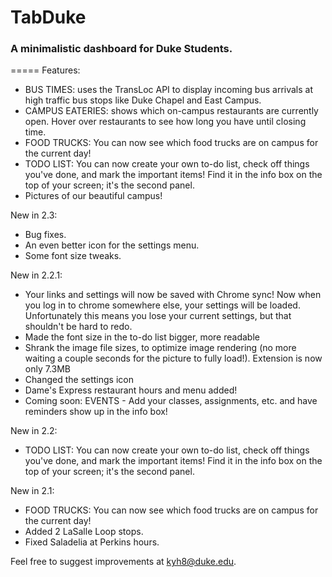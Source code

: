 # TabDuke
### A minimalistic dashboard for Duke Students.
=====
Features:
- BUS TIMES: uses the TransLoc API to display incoming bus arrivals at high traffic bus stops like Duke Chapel and East Campus.
- CAMPUS EATERIES: shows which on-campus restaurants are currently open. Hover over restaurants to see how long you have until closing time.
- FOOD TRUCKS: You can now see which food trucks are on campus for the current day!
- TODO LIST: You can now create your own to-do list, check off things you've done, and mark the important items! Find it in the info box on the top of your screen; it's the second panel.
- Pictures of our beautiful campus!

New in 2.3:
- Bug fixes.
- An even better icon for the settings menu.
- Some font size tweaks.

New in 2.2.1:
- Your links and settings will now be saved with Chrome sync! Now when you log in to chrome somewhere else, your settings will be loaded. Unfortunately this means you lose your current settings, but that shouldn't be hard to redo.
- Made the font size in the to-do list bigger, more readable
- Shrank the image file sizes, to optimize image rendering (no more waiting a couple seconds for the picture to fully load!). Extension is now only 7.3MB
- Changed the settings icon
- Dame's Express restaurant hours and menu added!
- Coming soon: EVENTS - Add your classes, assignments, etc. and have reminders show up in the info box!

New in 2.2:
- TODO LIST: You can now create your own to-do list, check off things you've done, and mark the important items! Find it in the info box on the top of your screen; it's the second panel.

New in 2.1:
- FOOD TRUCKS: You can now see which food trucks are on campus for the current day!
- Added 2 LaSalle Loop stops.
- Fixed Saladelia at Perkins hours.

Feel free to suggest improvements at kyh8@duke.edu.
